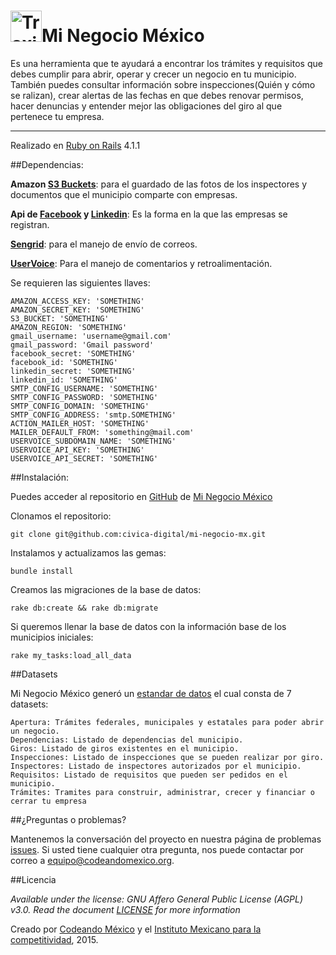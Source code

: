 <img src="http://minegociomexico.mx/images/favicon.ico" alt="Traxi" height="50" width="50"/>Mi Negocio México
===
Es una herramienta que te ayudará a encontrar los trámites y requisitos que debes cumplir para abrir, operar y crecer un negocio en tu municipio. También puedes consultar información sobre inspecciones(Quién y cómo se ralizan), crear alertas de las fechas en que debes renovar permisos, hacer denuncias y entender mejor las obligaciones del giro al que pertenece tu empresa.
___

Realizado en [Ruby on Rails](http://rubyonrails.org/) 4.1.1

##Dependencias:

**Amazon [S3 Buckets](http://aws.amazon.com/es/s3/)**: para el guardado de las fotos de los inspectores y documentos que el municipio comparte con empresas.

**Api de [Facebook](https://developers.facebook.com/) y [Linkedin](https://developer.linkedin.com/)**: Es la forma en la que las empresas se registran.

**[Sengrid](https://sendgrid.com/)**: para el manejo de envío de correos.

**[UserVoice](https://www.uservoice.com/)**: Para el manejo de comentarios y retroalimentación.

Se requieren las siguientes llaves:

 
    AMAZON_ACCESS_KEY: 'SOMETHING'
    AMAZON_SECRET_KEY: 'SOMETHING'
    S3_BUCKET: 'SOMETHING'
    AMAZON_REGION: 'SOMETHING'
    gmail_username: 'username@gmail.com'
    gmail_password: 'Gmail password'
    facebook_secret: 'SOMETHING'
    facebook_id: 'SOMETHING'
    linkedin_secret: 'SOMETHING'
    linkedin_id: 'SOMETHING'
    SMTP_CONFIG_USERNAME: 'SOMETHING'
    SMTP_CONFIG_PASSWORD: 'SOMETHING'
    SMTP_CONFIG_DOMAIN: 'SOMETHING'
    SMTP_CONFIG_ADDRESS: 'smtp.SOMETHING'
    ACTION_MAILER_HOST: 'SOMETHING'
    MAILER_DEFAULT_FROM: 'something@mail.com'
    USERVOICE_SUBDOMAIN_NAME: 'SOMETHING'
    USERVOICE_API_KEY: 'SOMETHING'
    USERVOICE_API_SECRET: 'SOMETHING'
    
    
##Instalación:

Puedes acceder al repositorio en [GitHub](https://github.com) de [Mi Negocio México](https://github.com/civica-digital/mi-negocio-mx)

Clonamos el repositorio:

    git clone git@github.com:civica-digital/mi-negocio-mx.git
    
Instalamos y actualizamos las gemas:

	bundle install
	
Creamos las migraciones de la base de datos:

	rake db:create && rake db:migrate 
	
Si queremos llenar la base de datos con la información base de los municipios iniciales:

	rake my_tasks:load_all_data
	
	
##Datasets

Mi Negocio México generó un [estandar de datos](http://estandares.datamx.io/law/555e3c26cc1f420d00ec17bc) el cual consta de 7 datasets:

    Apertura: Trámites federales, municipales y estatales para poder abrir un negocio.
    Dependencias: Listado de dependencias del municipio.
    Giros: Listado de giros existentes en el municipio.
    Inspecciones: Listado de inspecciones que se pueden realizar por giro.
    Inspectores: Listado de inspectores autorizados por el municipio.
    Requisitos: Listado de requisitos que pueden ser pedidos en el municipio.
    Trámites: Tramites para construir, administrar, crecer y financiar o cerrar tu empresa
    

##¿Preguntas o problemas? 

Mantenemos la conversación del proyecto en nuestra página de problemas [issues](https://github.com/civica-digital/mi-negocio-mx/issues). Si usted tiene cualquier otra pregunta, nos puede contactar por correo a <equipo@codeandomexico.org>.

##Licencia

_Available under the license: GNU Affero General Public License (AGPL) v3.0. Read the document [LICENSE](/LICENSE) for more information_

Creado por [Codeando México](http://www.codeandomexico.org) y el [Instituto Mexicano para la competitividad](http://imco.org.mx/home/), 2015.

